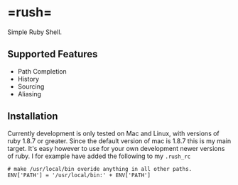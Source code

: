 # =rush=

Simple Ruby Shell.

## Supported Features

* Path Completion
* History
* Sourcing
* Aliasing

## Installation

Currently development is only tested on Mac and Linux, with versions of ruby 1.8.7 or greater. Since the default version of mac is 1.8.7 this is my main target. It's easy however to use for your own development newer versions of ruby. I for example have added the following to my `.rush_rc`

    # make /usr/local/bin overide anything in all other paths.
    ENV['PATH'] = '/usr/local/bin:' + ENV['PATH']
